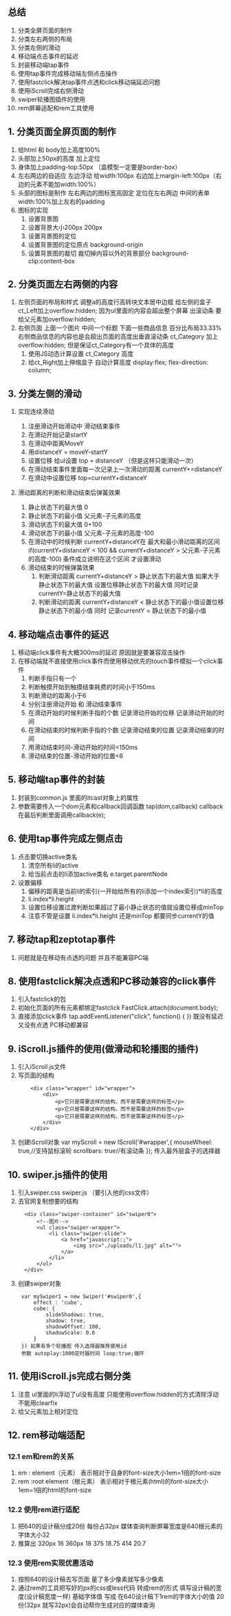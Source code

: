 ## 总结

1. 分类全屏页面的制作
2. 分类左右两侧的布局
3. 分类左侧的滑动
4. 移动端点击事件的延迟
5. 封装移动端tap事件
6. 使用tap事件完成移动端左侧点击操作
7. 使用fastclick解决tap事件点透和click移动端延迟问题
8. 使用iScroll完成右侧滑动
9. swiper轮播图插件的使用
10. rem屏幕适配和rem工具使用

## 1. 分类页面全屏页面的制作

1. 给html 和 body加上高度100% 
2. 头部加上50px的高度 加上定位
3. 身体加上padding-top:50px （盒模型一定要是border-box）
4. 左右两边的自适应 左边浮动 给width:100px 右边加上margin-left:100px（右边的元素不能加width:100%）
5. 头部的图标是制作 左右两边的图标宽高固定 定位在左右两边 中间的表单width:100%加上左右的padding
6. 图标的实现
      1. 设置背景图
      2. 设置背景大小200px 200px
      3. 设置背景图的定位
      4. 设置背景图的定位原点 background-origin
      5. 设置背景图的裁切 裁切掉内容以外的背景部分 background-clip:content-box


## 2. 分类页面左右两侧的内容

1. 左侧页面的布局和样式 调整a的高度行高转块文本居中边框 给左侧的盒子ct_Left加上overflow:hidden; 因为ul里面的内容会超出整个屏幕 出滚动条 要给父元素加overflow:hidden; 
2. 右侧页面  上面一个图片 中间一个标题 下面一些商品信息  百分比布局33.33%  右侧商品信息的内容也是会超出页面的高度出垂直滚动条 ct_Category 加上overflow:hidden; 但是保证ct_Category有一个具体的高度  
      1. 使用JS动态计算设置 ct_Category 高度
      2. 给ct_Right加上伸缩盒子 自动计算高度  display:flex;   flex-direction: column;


## 3. 分类左侧的滑动 

1. 实现连续滑动
      1. 注册滑动开始滑动中 滑动结束事件
      2. 在滑动开始记录startY
      3. 在滑动中距离MoveY
      4. 用distanceY = moveY-startY
      5. 设置位移 给ul设置 top = distanceY （但是这样只能滑动一次）
      6. 在滑动结束事件里面每一次记录上一次滑动的距离  currentY+=distanceY
      7. 在滑动中设置位移 top=currentY+distanceY

2. 滑动距离的判断和滑动结束后弹簧效果
      1. 静止状态下的最大值 0
      2. 静止状态下的最小值 父元素-子元素的高度
      3. 滑动状态下的最大值 0+100
      4. 滑动状态下的最小值  父元素-子元素的高度-100
      5. 在滑动中的时候判断 currentY+distanceY在 最大和最小滑动距离的区间
            if(currentY+distanceY < 100 && currentY+distanceY > 父元素-子元素的高度-100) 条件成立说明在这个区间 才设置滑动
      6. 滑动结束的时候弹簧效果
            1. 判断滑动距离 currentY+distanceY  > 静止状态下的最大值 如果大于静止状态下的最大值  设置位移静止状态下的最大值 同时记录currentY=静止状态下的最大值
            2. 判断滑动的距离 currentY+distanceY  < 静止状态下的最小值设置位移 静止状态下的最小值 同时 记录currentY = 静止状态下的最小值

## 4. 移动端点击事件的延迟

1. 移动端click事件有大概300ms的延迟 原因就是要兼容双击操作
2. 在移动端就不直接使用click事件而使用移动优先的touch事件模拟一个click事件
      1. 判断手指只有一个
      2. 判断触摸开始到触摸结束耗费的时间小于150ms
      3. 判断滑动的距离小于6
      4. 分别注册滑动开始 和 滑动结束事件  
      5. 在滑动开始的时候判断手指的个数 记录滑动开始的位移 记录滑动开始的时间
      6. 在滑动结束的时候判断手指的个数  记录滑动结束的位置 记录滑动结束的时间
      7. 用滑动结束时间-滑动开始的时间<150ms 
      8. 滑动结束的位置-滑动开始的位置<6


## 5. 移动端tap事件的封装

1. 封装到common.js 里面的itcast对象上的属性
2. 参数需要传入一个dom元素和callback回调函数 tap(dom,callback)  callback在最后判断里面调用callback(e);

## 6. 使用tap事件完成左侧点击

1. 点击要切换active类名 
      1. 清空所有li的active
      2. 给当前点击的li添加active类名 e.target.parentNode
2. 设置偏移 
      1. 偏移的距离是当前li的索引(一开始给所有的li添加一个index索引)*li的高度
      2. li.index*li.height
      3. 设置位移设置过渡判断如果超过了最小静止状态的值就设置位移成minTop
      4. 注意不管是设置 li.index*li.height 还是minTop 都要同步currentY的值


## 7. 移动tap和zeptotap事件

1. 问题就是在移动有点透的问题 并且不能兼容PC端

## 8. 使用fastclick解决点透和PC移动兼容的click事件

1. 引入fastclick的包 
2. 初始化页面的所有元素都绑定fastclick  FastClick.attach(document.body);
3. 直接添加click事件 tap.addEventListener("click", function() {
     })  既没有延迟 又没有点透 PC移动都兼容


## 9. iScroll.js插件的使用(做滑动和轮播图的插件)

1. 引入iScroll.js文件
2. 写页面的结构
    ```
        <div class="wrapper" id="wrapper">
            <div>
                <p>它只是需要这样的结构，而不是需要这样的标签</p>
                <p>它只是需要这样的结构，而不是需要这样的标签</p>
                <p>它只是需要这样的结构，而不是需要这样的标签</p>
            </div>
        </div>
    ```
3. 创建iScroll对象
    var myScroll = new IScroll('#wrapper',{
        mouseWheel: true,//支持鼠标滚轮
        scrollbars: true//有滚动条
    }); 传入最外层盒子的选择器

## 10. swiper.js插件的使用

1. 引入swiper.css swiper.js （要引入他的css文件）
2. 去官网复制想要的结构
      ```
        <div class="swiper-container" id="swiper0">
            <!--图片-->
            <ul class="swiper-wrapper">
                <li class="swiper-slide">
                    <a href="javascript:;">
                        <img src="./uploads/l1.jpg" alt="">
                    </a>
                </li>
            </ul>
        </div>
      ```
3. 创建swiper对象
     ```
      var mySwiper1 = new Swiper('#swiper0',{
          effect : 'cube',
          cube: {
              slideShadows: true,
              shadow: true,
              shadowOffset: 100,
              shadowScale: 0.6
          }
      }) 如果有多个轮播图 传入选择器推荐使用id
      参数 autoplay:1000定时器时间 loop:true;循环
     ```

## 11. 使用iScroll.js完成右侧分类

1. 注意 ul里面的li浮动了ul没有高度 只能使用overflow:hidden的方式清除浮动 不能用clearfix
2. 给父元素加上相对定位

## 12. rem移动端适配

###  12.1 em和rem的关系

1. em : element（元素） 表示相对于自身的font-size大小1em=1倍的font-size
2. rem :root  element（根元素） 表示相对于根元素(html)的font-size大小1em=1倍的html的font-size

### 12.2 使用rem进行适配

1. 把640的设计稿分成20份 每份占32px 媒体查询判断屏幕宽度是640根元素的字体大小32
2. 推算出 320px  16  360px 18 375 18.75 414 20.7

###  12.3 使用rem实现优惠活动

1. 按照640的设计稿去写页面 量了多少像素就写多少像素
2. 通过rem的工具把写好的px的css或less代码 转成rem的形式 填写设计稿的宽度(设计稿宽度一样) 基础字体值 写成 在640设计稿下1rem的字体大小的值 20份(32px 就写32px)会自动帮你生成对应的媒体查询

